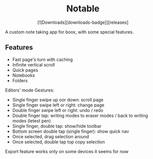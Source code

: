 <!-- markdownlint-configure-file {
  "MD013": {
    "code_blocks": false,
    "tables": false
  },
  "MD033": false,
  "MD041": false
} -->

<div align="center">

# Notable
  
[![Downloads][downloads-badge]][releases]

</div>
A custom note taking app for boox, with some special features.

## Features

- Fast page's turn with caching
- Infinite vertical scroll
- Quick pages
- Notebooks
- Folders

Editors' mode Gestures:
- Single finger swipe up oor down: scroll page
- Single finger swipe left or right: change page
- Double finger swipe left or right: undo / redo
- Double finger tap: writing modes to eraser modes / back to writing modes (letest pen)
- Single finger, double tap: show/hide toolbar
- Bottom screen double tap (single finger): show quick nav
- Once selected, drag selection around
- Once selected, double tap top copy selection

Export feature works only on some devices it seems for now
